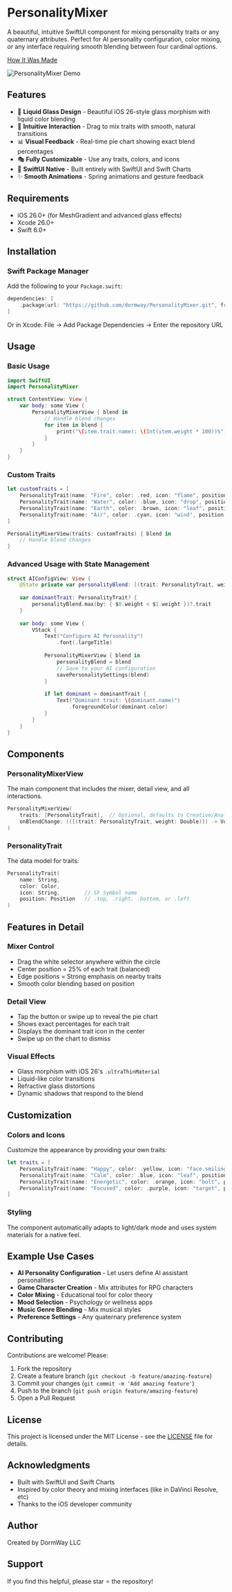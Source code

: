 # PersonalityMixer

A beautiful, intuitive SwiftUI component for mixing personality traits or any quaternary attributes. Perfect for AI personality configuration, color mixing, or any interface requiring smooth blending between four cardinal options.

[How It Was Made](https://www.dormway.app/why-i-dont-sleep/)

![PersonalityMixer Demo](screen.gif)

## Features

- 🎨 **Liquid Glass Design** - Beautiful iOS 26-style glass morphism with liquid color blending
- 🎯 **Intuitive Interaction** - Drag to mix traits with smooth, natural transitions
- 📊 **Visual Feedback** - Real-time pie chart showing exact blend percentages
- 🎭 **Fully Customizable** - Use any traits, colors, and icons
- 📱 **SwiftUI Native** - Built entirely with SwiftUI and Swift Charts
- ✨ **Smooth Animations** - Spring animations and gesture feedback

## Requirements

- iOS 26.0+ (for MeshGradient and advanced glass effects)
- Xcode 26.0+
- Swift 6.0+

## Installation

### Swift Package Manager

Add the following to your `Package.swift`:

```swift
dependencies: [
    .package(url: "https://github.com/dormway/PersonalityMixer.git", from: "1.0.0")
]
```

Or in Xcode: File → Add Package Dependencies → Enter the repository URL

## Usage

### Basic Usage

```swift
import SwiftUI
import PersonalityMixer

struct ContentView: View {
    var body: some View {
        PersonalityMixerView { blend in
            // Handle blend changes
            for item in blend {
                print("\(item.trait.name): \(Int(item.weight * 100))%")
            }
        }
    }
}
```

### Custom Traits

```swift
let customTraits = [
    PersonalityTrait(name: "Fire", color: .red, icon: "flame", position: .top),
    PersonalityTrait(name: "Water", color: .blue, icon: "drop", position: .right),
    PersonalityTrait(name: "Earth", color: .brown, icon: "leaf", position: .bottom),
    PersonalityTrait(name: "Air", color: .cyan, icon: "wind", position: .left)
]

PersonalityMixerView(traits: customTraits) { blend in
    // Handle blend changes
}
```

### Advanced Usage with State Management

```swift
struct AIConfigView: View {
    @State private var personalityBlend: [(trait: PersonalityTrait, weight: Double)] = []
    
    var dominantTrait: PersonalityTrait? {
        personalityBlend.max(by: { $0.weight < $1.weight })?.trait
    }
    
    var body: some View {
        VStack {
            Text("Configure AI Personality")
                .font(.largeTitle)
            
            PersonalityMixerView { blend in
                personalityBlend = blend
                // Save to your AI configuration
                savePersonalitySettings(blend)
            }
            
            if let dominant = dominantTrait {
                Text("Dominant trait: \(dominant.name)")
                    .foregroundColor(dominant.color)
            }
        }
    }
}
```

## Components

### PersonalityMixerView
The main component that includes the mixer, detail view, and all interactions.

```swift
PersonalityMixerView(
    traits: [PersonalityTrait],  // Optional, defaults to Creative/Analytical/Empathetic/Practical
    onBlendChange: (([(trait: PersonalityTrait, weight: Double)]) -> Void)?
)
```

### PersonalityTrait
The data model for traits:

```swift
PersonalityTrait(
    name: String,
    color: Color,
    icon: String,        // SF Symbol name
    position: Position   // .top, .right, .bottom, or .left
)
```

## Features in Detail

### Mixer Control
- Drag the white selector anywhere within the circle
- Center position = 25% of each trait (balanced)
- Edge positions = Strong emphasis on nearby traits
- Smooth color blending based on position

### Detail View
- Tap the button or swipe up to reveal the pie chart
- Shows exact percentages for each trait
- Displays the dominant trait icon in the center
- Swipe up on the chart to dismiss

### Visual Effects
- Glass morphism with iOS 26's `.ultraThinMaterial`
- Liquid-like color transitions
- Refractive glass distortions
- Dynamic shadows that respond to the blend

## Customization

### Colors and Icons
Customize the appearance by providing your own traits:

```swift
let traits = [
    PersonalityTrait(name: "Happy", color: .yellow, icon: "face.smiling", position: .top),
    PersonalityTrait(name: "Calm", color: .blue, icon: "leaf", position: .right),
    PersonalityTrait(name: "Energetic", color: .orange, icon: "bolt", position: .bottom),
    PersonalityTrait(name: "Focused", color: .purple, icon: "target", position: .left)
]
```

### Styling
The component automatically adapts to light/dark mode and uses system materials for a native feel.

## Example Use Cases

- **AI Personality Configuration** - Let users define AI assistant personalities
- **Game Character Creation** - Mix attributes for RPG characters
- **Color Mixing** - Educational tool for color theory
- **Mood Selection** - Psychology or wellness apps
- **Music Genre Blending** - Mix musical styles
- **Preference Settings** - Any quaternary preference system

## Contributing

Contributions are welcome! Please:

1. Fork the repository
2. Create a feature branch (`git checkout -b feature/amazing-feature`)
3. Commit your changes (`git commit -m 'Add amazing feature'`)
4. Push to the branch (`git push origin feature/amazing-feature`)
5. Open a Pull Request

## License

This project is licensed under the MIT License - see the [LICENSE](LICENSE) file for details.

## Acknowledgments

- Built with SwiftUI and Swift Charts
- Inspired by color theory and mixing interfaces (like in DaVinci Resolve, etc)
- Thanks to the iOS developer community

## Author

Created by DormWay LLC

## Support

If you find this helpful, please star ⭐ the repository!